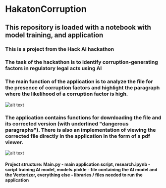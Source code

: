 # HakatonCorruption
## This repository is loaded with a notebook with model training, and application
### This is a project from the Hack AI hackathon
### The task of the hackathon is to identify corruption-generating factors in regulatory legal acts using AI
### The main function of the application is to analyze the file for the presence of corruption factors and highlight the paragraph where the likelihood of a corruption factor is high.
![alt text](https://github.com/LevProg/HakatonCorruption/blob/master/scrin1Engl.png?raw=true)
### The application contains functions for downloading the file and its corrected version (with underlined "dangerous paragraphs"). There is also an implementation of viewing the corrected file directly in the application in the form of a pdf viewer.
![alt text](https://github.com/LevProg/HakatonCorruption/blob/master/scrin2Engl.png?raw=true)
#### Project structure: Main.py - main application script, research.ipynb - script training AI model, models.pickle - file containing the AI model and the Vectorizer, everything else - libraries / files needed to run the application

